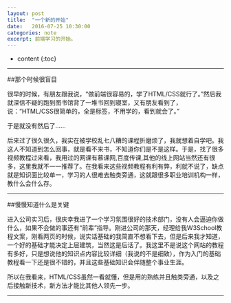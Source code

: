 ```yaml
---
layout: post
title:  "一个新的开始"
date:   2016-07-25 10:30:00
categories: note
excerpt: 前端学习的开始。
---
```


* content
{:toc}

---
##那个时候很盲目

很早的时候，有朋友跟我说，“做前端很容易的，学了HTML/CSS就行了。”然后我就深信不疑的跑到图书馆背了一堆书回到寝室，又有朋友看到了，说：“HTML/CSS很简单的，全是标签，不用学的，看到就会了。”

于是就没有然后了......

后来过了很久很久，我实在被学校乱七八糟的课程折磨烦了，我就想着自学吧。我这人不知道到怎么回事，就是看不来书，不知道你们是不是这样。于是，找了很多视频教程过来看，我用过的网课有慕课网,百度传课,其他的线上网站当然还有很多，这里我就不一一推荐了。在我看来这些视频教程有利有弊，利就不说了，缺点就是知识面比较单一，学习的人很难去触类旁通，这就跟很多职业培训机构一样，教什么会什么存。

---
##慢慢知道什么是关键

进入公司实习后，很庆幸我进了一个学习氛围很好的技术部门，没有人会逼迫你做什么，如果不会做的事还有“前辈”指导。刚进公司的那天，经理给我W3School教程文案，刚看两页的时候，说实话基础的我简直不想看下去，但是后来我才知道，一个好的基础才能决定上层建筑，当然这是后话了。我这里不是说这个网站的教程有多好，只是想说他的知识点内容比较详细（我说的不是细致），作为入门的基础教程看一下还是很不错的，并且这些基础知识会伴随整个事业生涯。

所以在我看来，HTML/CSS虽然一看就懂，但是用的熟练并且触类旁通，以及之后接触新技术，新方法才能比其他人领先一步。

---
